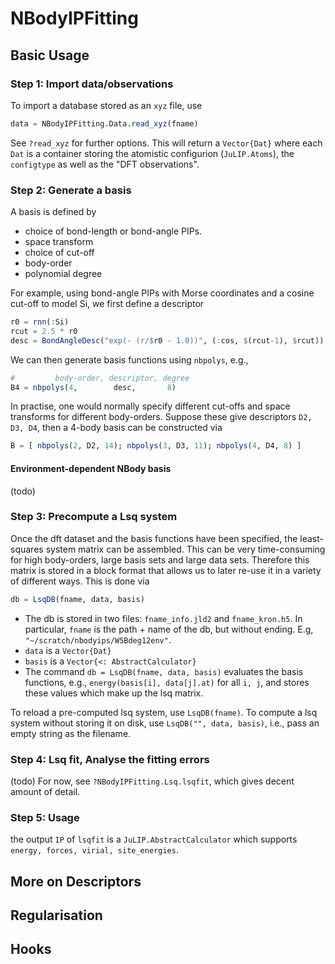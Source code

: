# NBodyIPFitting

<!-- [![Build Status](https://travis-ci.org/cortner/NBodyIPFitting.jl.svg?branch=master)](https://travis-ci.org/cortner/NBodyIPFitting.jl)

[![Coverage Status](https://coveralls.io/repos/cortner/NBodyIPFitting.jl/badge.svg?branch=master&service=github)](https://coveralls.io/github/cortner/NBodyIPFitting.jl?branch=master)

[![codecov.io](http://codecov.io/github/cortner/NBodyIPFitting.jl/coverage.svg?branch=master)](http://codecov.io/github/cortner/NBodyIPFitting.jl?branch=master) -->


## Basic Usage

### Step 1: Import data/observations

To import a database stored as an `xyz` file, use
```julia
data = NBodyIPFitting.Data.read_xyz(fname)
```
See `?read_xyz` for further options. This will return a `Vector{Dat}` where
each `Dat` is a container storing the atomistic configurion (`JuLIP.Atoms`),
the `configtype` as well as the "DFT observations".

### Step 2: Generate a basis

A basis is defined by
* choice of bond-length or bond-angle PIPs.
* space transform
* choice of cut-off
* body-order
* polynomial degree

For example, using bond-angle PIPs with Morse coordinates and a cosine cut-off
to model Si, we first define a descriptor
```julia
r0 = rnn(:Si)
rcut = 2.5 * r0
desc = BondAngleDesc("exp(- (r/$r0 - 1.0))", (:cos, $(rcut-1), $rcut))
```
We can then generate basis functions using `nbpolys`, e.g.,
```julia
#         body-order, descriptor, degree
B4 = nbpolys(4,        desc,       8)
```
In practise, one would normally specify different cut-offs and space transforms
for different body-orders. Suppose these give descriptors `D2, D3, D4`, then
a 4-body basis can be constructed via
```julia
B = [ nbpolys(2, D2, 14); nbpolys(3, D3, 11); nbpolys(4, D4, 8) ]
```

#### Environment-dependent NBody basis

(todo)

### Step 3: Precompute a Lsq system

Once the dft dataset and the basis functions have been specified, the
least-squares system matrix can be assembled. This can be very time-consuming
for high body-orders, large basis sets and large data sets. Therefore this
matrix is stored in a block format that allows us to later re-use it in a variety
of different ways. This is done via
```julia
db = LsqDB(fname, data, basis)
```
* The db is stored in two files: `fname_info.jld2` and `fname_kron.h5`. In
particular, `fname` is the path + name of the db, but without ending. E.g,
`"~/scratch/nbodyips/W5Bdeg12env"`.
* `data` is a `Vector{Dat}`
* `basis` is a `Vector{<: AbstractCalculator}`
* The command `db = LsqDB(fname, data, basis)` evaluates the basis functions,
e.g.,  `energy(basis[i], data[j].at)` for all `i, j`, and stores these values
which make up the lsq matrix.

To reload a pre-computed lsq system, use `LsqDB(fname)`. To compute a lsq
system without storing it on disk, use `LsqDB("", data, basis)`, i.e.,
pass an empty string as the filename.

### Step 4: Lsq fit, Analyse the fitting errors

(todo) For now, see `?NBodyIPFitting.Lsq.lsqfit`, which gives decent amount
of detail.

### Step 5: Usage

the output `IP` of `lsqfit` is a `JuLIP.AbstractCalculator` which supports
`energy, forces, virial, site_energies`.

## More on Descriptors


## Regularisation


## Hooks
